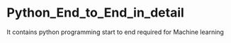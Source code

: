 # Python_End_to_End_in_detail
It contains python programming start to end required for Machine learning
